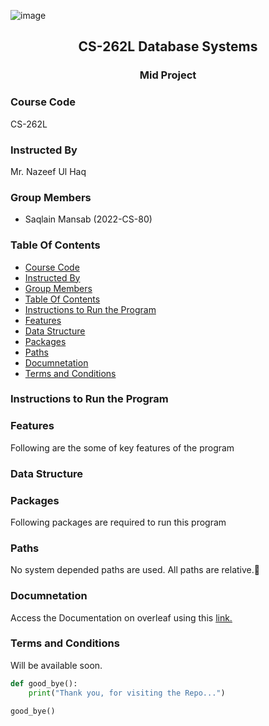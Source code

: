 ![image](image.jpg)
<div align="center">
  <h2> CS-262L Database Systems </h2>
  <h3> Mid Project </h3>
</div>

### Course Code
CS-262L

### Instructed By
Mr. Nazeef Ul Haq

### Group Members
- Saqlain Mansab         (2022-CS-80)


### Table Of Contents
- [Course Code](#course-code)
- [Instructed By](#instructed-by)
- [Group Members](#group-members)
- [Table Of Contents](#table-of-contents)
- [Instructions to Run the Program](#instructions-to-run-the-program)
- [Features](#features)
- [Data Structure](#data-structure)
- [Packages](#packages)
- [Paths](#paths)
- [Documnetation](#documnetation)
- [Terms and Conditions](#terms-and-conditions)

### Instructions to Run the Program

### Features
Following are the some of key features of the program


### Data Structure


### Packages
Following packages are required to run this program


### Paths
No system depended paths are used. All paths are relative.💫

### Documnetation
Access the Documentation on overleaf using this [link.](
https://www.overleaf.com/read/fzqmxqgngfkd#71bf8c)

### Terms and Conditions 
Will be available soon.


```python
def good_bye():
    print("Thank you, for visiting the Repo...")

good_bye()
```

